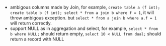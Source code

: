 * ambigous columns made by Join, for example, `create table a (f int); create table b (f int); select * from a join b where f = 1`, it will throw ambigous exception. but `select * from a join b where a.f = 1` will return correctly.
* support NULL as in aggregation and select, for example, `select * from b where NULL;` should return empty, `select 10 < NULL from dual;` should return a record with NULL